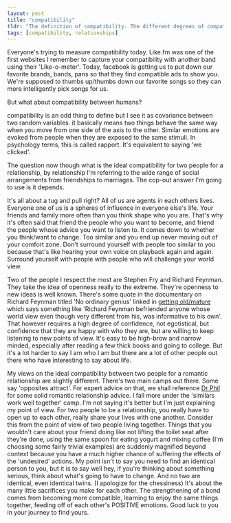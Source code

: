 ```yaml
---
layout: post
title: "compatibility"
tldr: "The definition of compatibility. The different degrees of compatibility you need between two people in different relationships"
tags: [compatibility, relationships]
---
```


Everyone's trying to measure compatibility today. Like.fm was one of the first websites I remember to capture your compatibility with another band using their 'Like-o-meter'. Today, facebook is getting us to put down our favorite brands, bands, pans so that they find compatible ads to show you. We're supposed to thumbs up/thumbs down our favorite songs so they can more intelligently pick songs for us.

But what about compatibility between humans?

compatibility is an odd thing to define but I see it as covariance between two random variables. it basically means two things behave the same way when you move from one side of the axis to the other. Similar emotions are evoked from people when they are exposed to the same stimuli. In psychology terms, this is called rapport. It's equivalent to saying 'we clicked'.

The question now though what is the ideal compatibility for two people for a relationship, by relationship I'm referring to the wide range of social arrangements from friendships to marriages. The cop-out answer I'm going to use is it depends. 

It's all about a tug and pull right? All of us are agents in each others lives. Everyone one of us is a spheres of influence in everyone else's life. Your friends and family more often than you think shape who you are. That's why it's often said that friend the people who you want to become, and friend the people whose advice you want to listen to. It comes down to whether you think/want to change. Too similar and you end up never moving out of your comfort zone. Don't surround yourself with people too similar to you because that's like hearing your own voice on playback again and again. Surround yourself with people with people who will challenge your world view. 

[blog1]: 2013/01/13/getting-oldmature
[dphil]: http://www.drphil.com/articles/article/355

Two of the people I respect the most are Stephen Fry and Richard Feynman. They take the idea of openness really to the extreme. They're openness to new ideas is well known. There's some quote in the documentary on Richard Feynman titled 'No ordinary genius' linked in [getting old/mature][blog1] which says something like 'Richard Feynman befriended anyone whose world view even though very different from his, was informative to his own'. That however requires a high degree of confidence, not egotistical, but confidence that they are happy with who they are, but are willing to keep listening to new points of view. It's easy to be high-brow and narrow minded, especially after reading a few thick books and going to college. But it's a lot harder to say I am who I am but there are a lot of other people out there who have interesting to say about life.

My views on the ideal compatibility between two people for a romantic relationship are slightly different. There's two main camps out there. Some say 'opposites attract'. For expert advice on that, we shall reference [Dr Phil][dphil] for some solid romantic relationship advice. I fall more under the 'similars work well together' camp. I'm not saying it's better but I'm just explaining my point of view. For two people to be a relationship, you really have to open up to each other, really share your lives with one another. Consider this from the point of view of two people living together. Things that you wouldn't care about your friend doing like not lifting the toilet seat after they're done, using the same spoon for eating yogurt and mixing coffee (I'm choosing some fairly trivial examples) are suddenly magnified beyond context because you have a much higher chance of suffering the effects of the 'undesired' actions. My point isn't to say you need to find an identical person to you, but it is to say well hey, if you're thinking about something serious, think about what's going to have to change. And no two are identical, even identical twins. (I apologize for the chessiness) It's about the many little sacrifices you make for each other. The strengthening of a bond comes from becoming more compatible, learning to enjoy the same things together, feeding off of each other's POSITIVE emotions. Good luck to you in your journey to find yours. 


